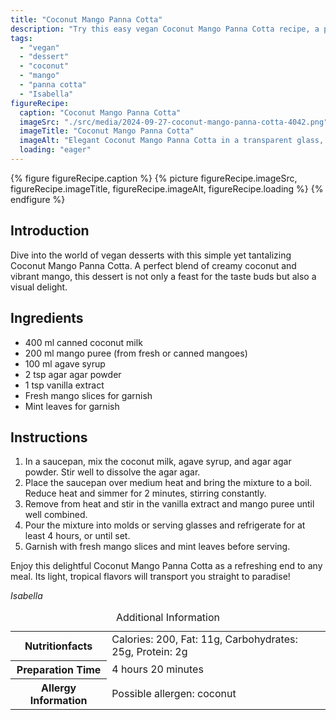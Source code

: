```yaml
---
title: "Coconut Mango Panna Cotta"
description: "Try this easy vegan Coconut Mango Panna Cotta recipe, a perfect blend of creamy coconut and vibrant mango."
tags:
  - "vegan"
  - "dessert"
  - "coconut"
  - "mango"
  - "panna cotta"
  - "Isabella"
figureRecipe: 
  caption: "Coconut Mango Panna Cotta"
  imageSrc: "./src/media/2024-09-27-coconut-mango-panna-cotta-4042.png"
  imageTitle: "Coconut Mango Panna Cotta"
  imageAlt: "Elegant Coconut Mango Panna Cotta in a transparent glass, topped with mango slices and mint, on a light table with a soft, neutral backdrop."
  loading: "eager"
---
```


{% figure figureRecipe.caption %}
{% picture figureRecipe.imageSrc, figureRecipe.imageTitle, figureRecipe.imageAlt, figureRecipe.loading %}
{% endfigure %}

## Introduction

Dive into the world of vegan desserts with this simple yet tantalizing Coconut Mango Panna Cotta. A perfect blend of creamy coconut and vibrant mango, this dessert is not only a feast for the taste buds but also a visual delight.

## Ingredients

- 400 ml canned coconut milk
- 200 ml mango puree (from fresh or canned mangoes)
- 100 ml agave syrup
- 2 tsp agar agar powder
- 1 tsp vanilla extract
- Fresh mango slices for garnish
- Mint leaves for garnish

## Instructions

1. In a saucepan, mix the coconut milk, agave syrup, and agar agar powder. Stir well to dissolve the agar agar.
2. Place the saucepan over medium heat and bring the mixture to a boil. Reduce heat and simmer for 2 minutes, stirring constantly.
3. Remove from heat and stir in the vanilla extract and mango puree until well combined.
4. Pour the mixture into molds or serving glasses and refrigerate for at least 4 hours, or until set.
5. Garnish with fresh mango slices and mint leaves before serving.

Enjoy this delightful Coconut Mango Panna Cotta as a refreshing end to any meal. Its light, tropical flavors will transport you straight to paradise!

*Isabella*

<table><caption class='sr-only'>Additional Information</caption><tr><th>Nutritionfacts</th><td>Calories: 200, Fat: 11g, Carbohydrates: 25g, Protein: 2g&nbsp;</td></tr><tr><th>Preparation Time</th><td>4 hours 20 minutes&nbsp;</td></tr><tr><th>Allergy Information</th><td>Possible allergen: coconut&nbsp;</td></tr></table>

